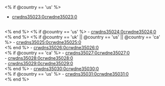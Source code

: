<% if @country ==  'us' %>
- <a href="<%= hoc_uri('/prizes#dc') %>">crwdns35023:0crwdne35023:0</a>
<br/>
<% end %>
<% if @country ==  'us' %>
- <a href="<%= hoc_uri('/prizes#hardware_prize') %>">crwdns35024:0crwdne35024:0</a>
<br/>
<% end %>
<% if @country == 'uk' || @country ==  'us' || @country == 'ca' %>
- <a href="<%= hoc_uri('/prizes#video_chat') %>">crwdns35025:0crwdne35025:0</a>
<br />
<% end %>
- <a href="<%= hoc_uri('/prizes#gift_code') %>">crwdns35026:0crwdne35026:0</a>
<br/>
<% if @country == 'ca' %>
- <a href="<%= hoc_uri('/prizes#brilliant_project') %>">crwdns35027:0crwdne35027:0</a>
<br/>
- <a href="<%= hoc_uri('/prizes#actua_workshop') %>">crwdns35028:0crwdne35028:0</a>
<br/>
- <a href="<%= hoc_uri('/prizes#kids_code') %>">crwdns35029:0crwdne35029:0</a>
<br/>
<% end %>
- <a href="<%= hoc_uri('/prizes-terms') %>">crwdns35030:0crwdne35030:0</a>
<br/>
<% if @country == 'us' %>
- <a href="<%= hoc_uri('/prizes#faq') %>">crwdns35031:0crwdne35031:0</a>
<br/>
<% end %>